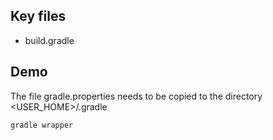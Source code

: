 ## Key files

- build.gradle

## Demo

The file gradle.properties needs to be copied to the directory <USER_HOME>/.gradle

```bash
gradle wrapper

```
